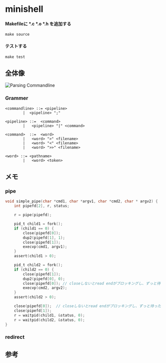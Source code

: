 # minishell

#### Makefileに *.c *.o *.h を追加する

`make source`

#### テストする

`make test`


## 全体像

![Parsing Commandline](https://www.dropbox.com/s/4gsycvbf4yi3f31/parsing_commandline.png?raw=1)


### Grammer

```
<commandline> ::= <pipeline>
        |  <pipeline> ";"

<pipeline> ::=  <command>
        |   <pipeline> "|" <command>

<command>  ::=  <word>
        |   <word> ">" <filename>
        |   <word> "<" <filename>
        |   <word> ">>" <filename>

<word> ::= <pathname>
        |   <word> <token>
```

## メモ

### pipe

```c
void simple_pipe(char *cmd1, char *argv1, char *cmd2, char * argv2) {
    int pipefd[2], r, status;

    r = pipe(pipefd);

    pid_t child1 = fork();
    if (child1 == 0) {
        close(pipefd[0]);
        dup2(pipefd[1], 1);
        close(pipefd[1]);
        execvp(cmd1, argv1);
    }
    assert(child1 > 0);

    pid_t child2 = fork();
    if (child2 == 0) {
        close(pipefd[1]);
        dup2(pipefd[0], 0);
        close(pipefd[0]); // closeしないとread endがブロッキングし、ずっと待った状態になる
        execvp(cmd2, argv2);
    }
    assert(child2 > 0);

    close(pipefd[0]);  // closeしないとread endがブロッキングし、ずっと待った状態になる
    close(pipefd[1]);
    r = waitpid(child1, &status, 0);
    r = waitpid(child2, &status, 0);
}
```


### redirect




## 参考


